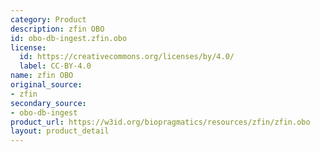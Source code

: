 ```yaml
---
category: Product
description: zfin OBO
id: obo-db-ingest.zfin.obo
license:
  id: https://creativecommons.org/licenses/by/4.0/
  label: CC-BY-4.0
name: zfin OBO
original_source:
- zfin
secondary_source:
- obo-db-ingest
product_url: https://w3id.org/biopragmatics/resources/zfin/zfin.obo
layout: product_detail
---
```


